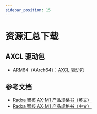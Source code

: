 ```yaml
---
sidebar_position: 15
---
```


# 资源汇总下载

## AXCL 驱动包

- ARM64（AArch64）：[AXCL 驱动包](https://dl.radxa.com/aicore/ax_m1/axcl_host_aarch64_V3.6.5_20250908154509_NO4973.deb)

## 参考文档

- [Radxa 智核 AX-M1 产品规格书（英文）](https://dl.radxa.com/aicore/ax_m1/radxa_aicore_ax_m1_product_brief_en.pdf)
- [Radxa 智核 AX-M1 产品规格书（中文）](https://dl.radxa.com/aicore/ax_m1/radxa_aicore_ax_m1_product_brief_zh.pdf)
